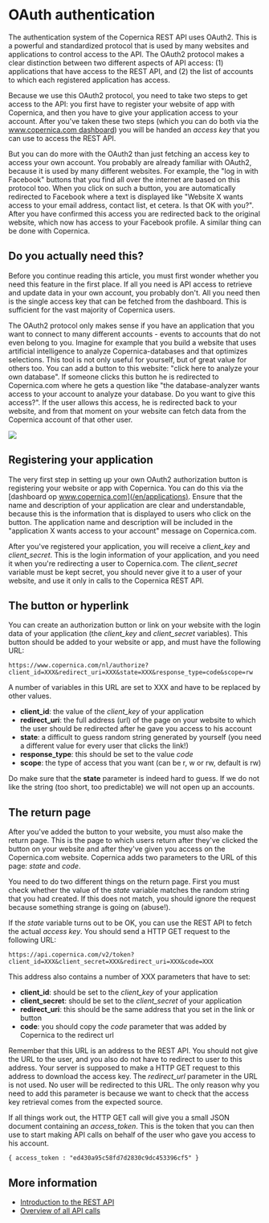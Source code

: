 # OAuth authentication

The authentication system of the Copernica REST API uses OAuth2. This is a 
powerful and standardized protocol that is used by many websites and 
applications to control access to the API. The OAuth2 protocol makes a clear 
distinction between two different aspects of API access: (1) applications 
that have access to the REST API, and (2) the list of accounts to which
each registered application has access.

Because we use this OAuth2 protocol, you need to take two steps to get access
to the API: you first have to register your website of app with Copernica, and then
you have to give your application access to your account. After you've taken
these two steps (which you can do both via the [www.copernica.com dashboard](/en/applications))
you will be handed an *access key* that you can use to access the REST API.

But you can do more with the OAuth2 than just fetching an access key to access
your own account. You probably are already familiar with OAuth2, because it is
used by many different websites. For example, the "log in with Facebook" buttons
that you find all over the internet are based on this protocol too. When 
you click on such a button, you are automatically redirected to Facebook where
a text is displayed like "Website X wants access to your email address, contact
list, et cetera. Is that OK with you?". After you have confirmed this access
you are redirected back to the original website, which now has access to your
Facebook profile. A similar thing can be done with Copernica.

## Do you actually need this?

Before you continue reading this article, you must first wonder whether you 
need this feature in the first place. If all you need is API access to retrieve and 
update data in your own account, you probably don't. All you need then is the single
access key that can be fetched from the dashboard. This is sufficient for the vast
majority of Copernica users.

The OAuth2 protocol only makes sense if you have an application that you want
to connect to many different accounts - events to accounts that do not even
belong to you. Imagine for example that you build a website that uses artificial
intelligence to analyze Copernica-databases and that optimizes selections. This
tool is not only useful for yourself, but of great value for others too. You 
can add a button to this website: "click here to analyze your own database".
If someone clicks this button he is redirected to Copernica.com where he
gets a question like "the database-analyzer wants access to your account to
analyze your database. Do you want to give this access?". If the user allows
this access, he is redirected back to your website, and from that moment on
your website can fetch data from the Copernica account of that other user.

![](../images/oauth-copernica.png)

## Registering your application

The very first step in setting up your own OAuth2 authorization button is 
registering your website or app with Copernica. You can do this via the 
[dashboard op www.copernica.com](/en/applications). Ensure that the name
and description of your application are clear and understandable, because
this is the information that is displayed to users who click on the button.
The application name and description will be included in the "application X wants
access to your account" message on Copernica.com.

After you've registered your application, you will receive a *client_key* and
*client_secret*. This is the login information of your application, and you
need it when you're redirecting a user to Copernica.com. The *client_secret*
variable must be kept secret, you should never give it to a user of your
website, and use it only in calls to the Copernica REST API.


## The button or hyperlink

You can create an authorization button or link on your website with the login 
data of your application (the *client_key* and *client_secret* variables).
This button should be added to your website or app, and must have the following URL:

`https://www.copernica.com/nl/authorize?client_id=XXX&redirect_uri=XXX&state=XXX&response_type=code&scope=rw`

A number of variables in this URL are set to XXX and have to be replaced by
other values.

* **client_id**: the value of the *client_key* of your application
* **redirect_uri**: the full address (url) of the page on your website to which the user should be redirected after he gave you access to his account
* **state**: a difficult to guess random string generated by yourself (you need a different value for every user that clicks the link!)
* **response_type**: this should be set to the value *code*
* **scope**: the type of access that you want (can be r, w or rw, default is rw)

Do make sure that the **state** parameter is indeed hard to guess. If we do not
like the string (too short, too predictable) we will not open up an accounts.

## The return page

After you've added the button to your website, you must also make the return page.
This is the page to which users return after they've clicked the button on your
website and after they've given you access on the Copernica.com website. Copernica
adds two parameters to the URL of this page: *state* and *code*.

You need to do two different things on the return page. First you must check whether
the value of the *state* variable matches the random string that you had created.
If this does not match, you should ignore the request because something strange
is going on (abuse!). 

If the *state* variable turns out to be OK, you can use the REST API to fetch
the actual *access key*. You should send a HTTP GET request to the following
URL:

`https://api.copernica.com/v2/token?client_id=XXX&client_secret=XXX&redirect_uri=XXX&code=XXX`

This address also contains a number of XXX parameters that have to set:

* **client_id**: should be set to the *client_key* of your application
* **client_secret**: should be set to the *client_secret* of your application
* **redirect_uri**: this should be the same address that you set in the link or button
* **code**: you should copy the *code* parameter that was added by Copernica to the redirect url

Remember that this URL is an address to the REST API. You should not give the 
URL to the user, and you also do not have to redirect to user to this address. 
Your server is supposed to make a HTTP GET request to this address to download
the access key. The *redirect_url* parameter in the URL is not used. No user 
will be redirected to this URL. The only reason why you need to add this parameter
is because we want to check that the access key retrieval comes from the 
expected source.

If all things work out, the HTTP GET call will give you a small JSON document
containing an *access_token*. This is the token that you can then use to start
making API calls on behalf of the user who gave you access to his account.

`{ access_token : "ed430a95c58fd7d2830c9dc453396cf5" }`

## More information

* [Introduction to the REST API](rest-introduction)
* [Overview of all API calls](rest-api)
